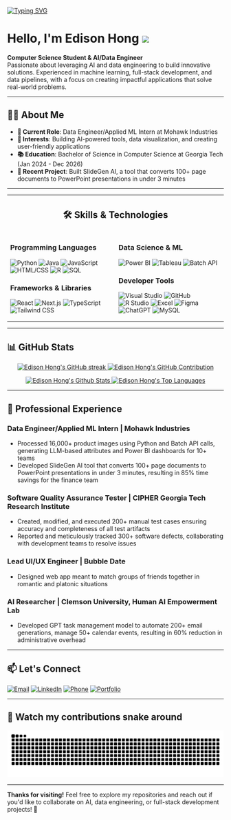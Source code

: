 [![Typing SVG](https://readme-typing-svg.herokuapp.com/?color=DC143C&size=35&center=true&vCenter=true&width=1000&lines=Hello,+my+name+is+Edison;Keep+exploring!+:D)](https://git.io/typing-svg)

# Hello, I'm Edison Hong <img src="https://media.giphy.com/media/hvRJCLFzcasrR4ia7z/giphy.gif" width="30px"/>     
      
**Computer Science Student & AI/Data Engineer**          
Passionate about leveraging AI and data engineering to build innovative solutions. Experienced in machine learning, full-stack development, and data pipelines, with a focus on creating impactful applications that solve real-world problems.
   
---     

## 👨‍💻 About Me  

- **💼 Current Role**: Data Engineer/Applied ML Intern at Mohawk Industries 
- **🎯 Interests**: Building AI-powered tools, data visualization, and creating user-friendly applications
- **📚 Education**: Bachelor of Science in Computer Science at Georgia Tech (Jan 2024 - Dec 2026)
- **🔨 Recent Project**: Built SlideGen AI, a tool that converts 100+ page documents to PowerPoint presentations in under 3 minutes

---

<table align="center">
<tr>
<td colspan="2" align="center">

## 🛠️ Skills & Technologies

</td>
</tr>
<tr>
<td width="50%" valign="top">

### **Programming Languages**
![Python](https://img.shields.io/badge/Python-3474A7?style=plastic&logo=python&logoColor=white)
![Java](https://img.shields.io/badge/Java-FF4C00?style=plastic&logo=openjdk&logoColor=white)
![JavaScript](https://img.shields.io/badge/JavaScript-F7DF1E?style=plastic&logo=javascript&logoColor=black)
![HTML/CSS](https://img.shields.io/badge/HTML/CSS-E34C26?style=plastic&logo=html5&logoColor=white)
![R](https://img.shields.io/badge/R-276DC3?style=plastic&logo=r&logoColor=white)
![SQL](https://img.shields.io/badge/SQL-CC2927?style=plastic&logo=microsoft-sql-server&logoColor=white)

### **Frameworks & Libraries**
![React](https://img.shields.io/badge/React-20232A?style=plastic&logo=react&logoColor=61DAFB)
![Next.js](https://img.shields.io/badge/Next.js-000000?style=plastic&logo=next.js&logoColor=white)
![TypeScript](https://img.shields.io/badge/TypeScript-007ACC?style=plastic&logo=typescript&logoColor=white)
![Tailwind CSS](https://img.shields.io/badge/Tailwind_CSS-38B2AC?style=plastic&logo=tailwind-css&logoColor=white)

</td>
<td width="50%" valign="top">

### **Data Science & ML**
![Power BI](https://img.shields.io/badge/Power_BI-F2C811?style=plastic&logo=powerbi&logoColor=black)
![Tableau](https://img.shields.io/badge/Tableau-E97627?style=plastic&logo=tableau&logoColor=white)
![Batch API](https://img.shields.io/badge/Batch_API-4285F4?style=plastic&logo=google&logoColor=white)

### **Developer Tools**
![Visual Studio](https://img.shields.io/badge/Visual_Studio-5C2D91?style=plastic&logo=visual-studio&logoColor=white)
![GitHub](https://img.shields.io/badge/GitHub-100000?style=plastic&logo=github&logoColor=white)
![R Studio](https://img.shields.io/badge/RStudio-75AADB?style=plastic&logo=rstudio&logoColor=white)
![Excel](https://img.shields.io/badge/Excel-217346?style=plastic&logo=microsoft-excel&logoColor=white)
![Figma](https://img.shields.io/badge/Figma-F24E1E?style=plastic&logo=figma&logoColor=white)
![ChatGPT](https://img.shields.io/badge/ChatGPT-74aa9c?style=plastic&logo=openai&logoColor=white)
![MySQL](https://img.shields.io/badge/MySQL-00000F?style=plastic&logo=mysql&logoColor=white)

</td>
</tr>
</table>

---

## 📊 GitHub Stats

<p align="center">
  <a href="https://github.com/edison-hong">
    <img alt="Edison Hong's GitHub streak" src="https://github-readme-streak-stats.herokuapp.com/?user=edison-hong&theme=dark&hide_border=false&background=FFFFFF&border=800000&ring=800000&fire=800000&currStreakLabel=800000&currStreakNum=800000&sideNums=800000&sideLabels=800000&dates=800000" height="180px" width="49%"/>
  </a>
  <a href="https://github.com/edison-hong">
    <img alt="Edison Hong's GitHub Contribution" src="https://github-profile-summary-cards.vercel.app/api/cards/profile-details?username=edison-hong&theme=default" height="180px" width="49%"/>
  </a>
</p>

<p align="center">
  <a href="https://github.com/edison-hong">
    <img alt="Edison Hong's Github Stats" src="https://denvercoder1-github-readme-stats.vercel.app/api?username=edison-hong&show_icons=true&count_private=true&theme=dark&border_color=800000&bg_color=FFFFFF&title_color=800000&icon_color=800000&text_color=800000" height="180px" width="49%"/>
  </a>
  <a href="https://github.com/edison-hong">
    <img alt="Edison Hong's Top Languages" src="https://denvercoder1-github-readme-stats.vercel.app/api/top-langs/?username=edison-hong&langs_count=8&layout=compact&theme=dark&border_color=800000&bg_color=FFFFFF&title_color=800000&icon_color=800000&text_color=800000" height="180px" width="49%"/>
  </a>
</p>

---
## 💼 Professional Experience

### Data Engineer/Applied ML Intern | Mohawk Industries
- Processed 16,000+ product images using Python and Batch API calls, generating LLM-based attributes and Power BI dashboards for 10+ teams
- Developed SlideGen AI tool that converts 100+ page documents to PowerPoint presentations in under 3 minutes, resulting in 85% time savings for the finance team

### Software Quality Assurance Tester | CIPHER Georgia Tech Research Institute
- Created, modified, and executed 200+ manual test cases ensuring accuracy and completeness of all test artifacts
- Reported and meticulously tracked 300+ software defects, collaborating with development teams to resolve issues

### Lead UI/UX Engineer | Bubble Date
- Designed web app meant to match groups of friends together in romantic and platonic situations

### AI Researcher | Clemson University, Human AI Empowerment Lab
- Developed GPT task management model to automate 200+ email generations, manage 50+ calendar events, resulting in 60% reduction in administrative overhead

---
## 📫 Let's Connect

[![Email](https://img.shields.io/badge/Email-eddyhong6@yahoo.com-EA4335?style=flat&logo=gmail&logoColor=white)](mailto:eddyhong6@yahoo.com)
[![LinkedIn](https://img.shields.io/badge/LinkedIn-0077B5?style=flat&logo=linkedin&logoColor=white)](https://www.linkedin.com/in/edisonhong)
[![Phone](https://img.shields.io/badge/Phone-213--924--9145-25D366?style=flat&logo=whatsapp&logoColor=white)](tel:213-924-9145)
[![Portfolio](https://img.shields.io/badge/Portfolio-edisonhong.netlify.app-4285F4?style=flat&logo=google-chrome&logoColor=white)](https://edisonhong.netlify.app)

---

## 🐍 Watch my contributions snake around

<picture>
  <source media="(prefers-color-scheme: dark)" srcset="https://raw.githubusercontent.com/edison-hong/edison-hong/output/github-contribution-grid-snake-dark.svg">
  <source media="(prefers-color-scheme: light)" srcset="https://raw.githubusercontent.com/edison-hong/edison-hong/output/github-contribution-grid-snake.svg">
  <img alt="github contribution grid snake animation" src="https://raw.githubusercontent.com/edison-hong/edison-hong/output/github-contribution-grid-snake.svg">
</picture>

---

**Thanks for visiting!** Feel free to explore my repositories and reach out if you'd like to collaborate on AI, data engineering, or full-stack development projects! 🚀